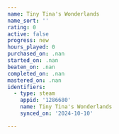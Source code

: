 ```yaml
---
name: Tiny Tina's Wonderlands
name_sort: ''
rating: 0
active: false
progress: new
hours_played: 0
purchased_on: .nan
started_on: .nan
beaten_on: .nan
completed_on: .nan
mastered_on: .nan
identifiers:
  - type: steam
    appid: '1286680'
    name: Tiny Tina's Wonderlands
    synced_on: '2024-10-10'

---
```

